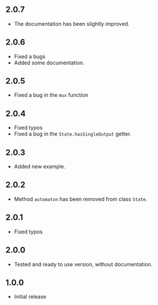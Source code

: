 ## 2.0.7

* The documentation has been slightly improved.

## 2.0.6

* Fixed a bugs
* Added some documentation.

## 2.0.5

* Fixed a bug in the `mux` function

## 2.0.4

* Fixed typos
* Fixed a bug in the `State.hasSingleOutput` getter.

## 2.0.3

* Added new example.

## 2.0.2

* Method `automaton` has been removed from class `State`.

## 2.0.1

* Fixed typos

## 2.0.0

* Tested and ready to use version, without documentation.

## 1.0.0

* Initial release
